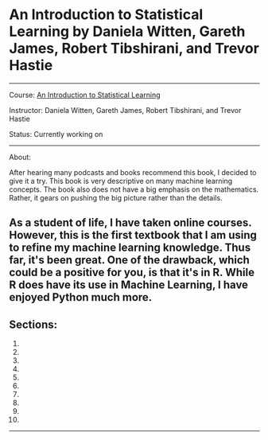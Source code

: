 # An Introduction to Statistical Learning by Daniela Witten, Gareth James, Robert Tibshirani, and Trevor Hastie
---
Course: [An Introduction to Statistical Learning](http://www-bcf.usc.edu/~gareth/ISL/)

Instructor: Daniela Witten, Gareth James, Robert Tibshirani, and Trevor Hastie

Status: Currently working on

---
About:

After hearing many podcasts and books recommend this book, I decided to give it a try. This book is very descriptive on many machine learning concepts. The book also does not have a big emphasis on the mathematics. Rather, it gears on pushing the big picture rather than the details.

As a student of life, I have taken online courses. However, this is the first textbook that I am using to refine my machine learning knowledge. Thus far, it's been great. One of the drawback, which could be a positive for you, is that it's in R. While R does have its use in Machine Learning, I have enjoyed Python much more. 
---
## Sections:
1. [](https://github.com/alexguanga/udemy-machine-learning-a-z/tree/master/01_DataPreprocessing)
2. [](https://github.com/alexguanga/udemy-machine-learning-a-z/tree/master/02_Regression)
3. [](https://github.com/alexguanga/udemy-machine-learning-a-z/tree/master/03_Classification)
4. [](https://github.com/alexguanga/udemy-machine-learning-a-z/tree/master/04_Clustering)
5. [](https://github.com/alexguanga/udemy-machine-learning-a-z/tree/master/05_AssociationRuleLearning)
6. [](https://github.com/alexguanga/udemy-machine-learning-a-z/tree/master/06_ReinforcementLearning)
7. [](https://github.com/alexguanga/udemy-machine-learning-a-z/tree/master/07_NaturalLanguageProcessing)
8. [](https://github.com/alexguanga/udemy-machine-learning-a-z/tree/master/08_DeepLearning)
9. [](https://github.com/alexguanga/udemy-machine-learning-a-z/tree/master/09_DimensionalityReduction)
10. [](https://github.com/alexguanga/udemy-machine-learning-a-z/tree/master/10_ModelSelectionBoosting)
---
